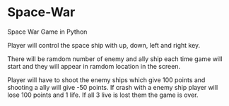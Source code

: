 # Space-War
Space War Game in Python

Player will control the space ship with up, down, left and right key.

There will be ramdom number of enemy and ally ship each time game will start and they will appear in ramdom location in the screen.

Player will have to shoot the enemy ships which give 100 points and shooting a ally will give -50 points. If crash with a enemy ship player will lose 100 points and 1 life. If all 3 live is lost them the game is over.
